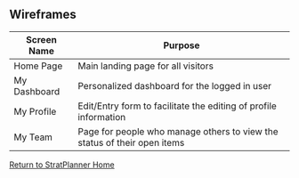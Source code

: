 ## Wireframes
Screen Name | Purpose
------------ | -----------
Home Page | Main landing page for all visitors
My Dashboard | Personalized dashboard for the logged in user
My Profile | Edit/Entry form to facilitate the editing of profile information
My Team | Page for people who manage others to view the status of their open items

[Return to StratPlanner Home](../README.md)
